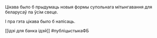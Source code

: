 Цікава было б прыдумаць новыя формы супольнага мітынгавання для беларусаў па ўсім свеце.

І пра гэта цікава было б напісаць.

[[ідэі для банка ідэй]]
#публіцыстыкаФБ 
